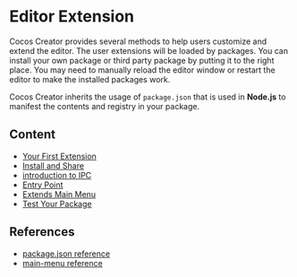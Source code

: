# Editor Extension

Cocos Creator provides several methods to help users customize and extend the editor. The user extensions will be loaded by packages. You can install your own package or third party package by putting it to the right place. You may need to manually reload the editor window or restart the editor to make the installed packages work.

Cocos Creator inherits the usage of `package.json` that is used in __Node.js__ to manifest the contents and registry in your package.

## Content

 - [Your First Extension](your-first-extension.md)
 - [Install and Share](install-and-share.md)
 - [introduction to IPC](introduction-to-ipc.md)
 - [Entry Point](entry-point.md)
 - [Extends Main Menu](extends-main-menu.md)
 - [Test Your Package](test-your-package.md)

## References

 - [package.json reference](reference/package-json-reference.md)
 - [main-menu reference](reference/main-menu-reference.md)
